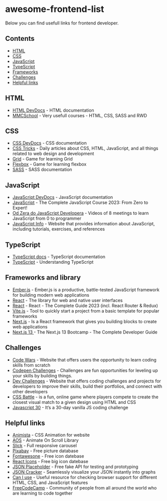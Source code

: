 # awesome-frontend-list
Below you can find usefull links for frontend developer.

## Contents
- [HTML](#HTML)
- [CSS](#CSS)
- [JavaScript](#JavaScript)
- [TypeScript](#TypeScript)
- [Frameworks](#Frameworks)
- [Challenges](#Challenges)
- [Helpful links](#helpful-links)

## HTML
- [HTML DevDocs](https://devdocs.io/html/) - HTML documentation
- [MMCSchool](https://mmcschool.pl/#courses) - Very usefull courses - HTML, CSS, SASS and RWD

## CSS
- [CSS DevDocs](https://devdocs.io/css/) - CSS documentation
- [CSS Tricks](https://css-tricks.com/) - Daily articles about CSS, HTML, JavaScript, and all things related to web design and development
- [Grid](https://cssgridgarden.com) - Game for learning Grid
- [Flexbox](https://flexboxfroggy.com) - Game for learning flexbox
- [SASS](https://sass-lang.com/) - SASS documentation

## JavaScript
- [JavaScript DevDocs](https://devdocs.io/css/) - JavaScript documentation
- [JavaScript](https://www.udemy.com/course/the-complete-javascript-course/) - The Complete JavaScript Course 2023: From Zero to Expert!
- [Od Zera do JavaScript Developera](https://www.youtube.com/watch?v=LORNrvM4AzY) - Videos of 8 meetings to learn JavaScript from 0 to programmer
- [JavaScript Info](https://javascript.info/) - Website that provides information about JavaScript, including tutorials, exercises, and references

## TypeScript
- [TypeScript docs](https://www.typescriptlang.org/docs/) - TypeScript documentation
- [TypeScript](https://www.udemy.com/course/understanding-typescript/) - Understanding TypeScript

## Frameworks and library
- [Ember.js](https://emberjs.com/) - Ember.js is a productive, battle-tested JavaScript framework for building modern web applications
- [React](https://pl.react.dev/) - The library for web and native user interfaces
- [React](https://www.udemy.com/course/react-the-complete-guide-incl-redux/) - React - The Complete Guide 2023 (incl. React Router & Redux)
- [Vite.js](https://vitejs.dev/guide/) - Tool to quickly start a project from a basic template for popular frameworks
- [Next.js](https://nextjs.org/) - Is a React framework that gives you building blocks to create web applications
- [Next.js 13 ](https://www.udemy.com/course-dashboard-redirect/?course_id=5094198) - The Next.js 13 Bootcamp - The Complete Developer Guide

## Challenges
- [Code Wars](https://www.codewars.com/) - Website that offers users the opportunity to learn coding skills from scratch
- [Codepen Challenges](https://codepen.io/challenges) - Challenges are fun opportunities for leveling up your skills by building things.
- [Dev Challenges]([https://www.codewars.com/](https://devchallenges.io/)) - Website that offers coding challenges and projects for developers to improve their skills, build their portfolios, and connect with other developers
- [CSS Battle](https://cssbattle.dev/) - is a fun, online game where players compete to create the closest visual match to a given design using HTML and CSS
- [Javascript 30](https://javascript30.com/) - It’s a 30-day vanilla JS coding challenge

## Helpful links
- [Animista](https://animista.net) - CSS Animation for website
- [AOS](https://michalsnik.github.io/aos/) - Animate On Scroll Library
- [Slick](https://kenwheeler.github.io/slick/) - Full responsive carousel
- [Pixabay](https://pixabay.com) - Free picture database
- [Fontawesone](https://fontawesome.com/start) - Free icon datebase
- [React Icons](https://react-icons.github.io/react-icons/) - Free big icon datebase
- [JSON Placeholder](https://jsonplaceholder.typicode.com/) - Free fake API for testing and prototyping
- [JSON Cracker](https://jsoncrack.com/editor) - Seamlessly visualize your JSON instantly into graphs
- [Can I use](https://caniuse.com) - Useful resource for checking browser support for different HTML, CSS, and JavaScript features
- [FreeCodeCamp](https://www.freecodecamp.org/) - Community of people from all around the world who are learning to code together
